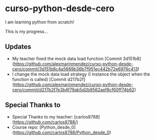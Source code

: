 # curso-python-desde-cero
I am learning python from scratch!

This is my progress...

## Updates
* My teacher fixed the mock data load function [Commit 3d151b8] (https://github.com/alexmarinmendez/curso-python-desde-cero/commit/3d151b8c4a5669b36b7f951ec442b72e6976c413)
* I change the mock data load strategy (I instance the object when the function is called) [Commit d217b2f] (https://github.com/alexmarinmendez/curso-python-desde-cero/commit/d217b2f7e3b4f79ab5d2b9562aef8cf60ff74b62)

## Special Thanks to
* Special Thanks to my teacher: [carlos8788] (https://github.com/carlos8788/)
* Course repo: [Python_desde_0] (https://github.com/carlos8788/Python_desde_0)
